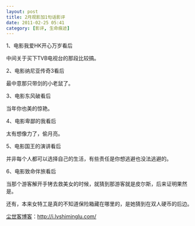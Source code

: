 ```yaml
---
layout: post
title: 2月观影加1句话影评
date: 2011-02-25 05:41
category: [影评, 生命痕迹]
---
```

1、电影我爱HK开心万岁看后

中间关于买下TVB电视台的那段比较搞。

2、电影纳尼亚传奇3看后

最中意那只带剑的小老鼠了。

3、电影东风破看后

当年你也美的惊艳。

4、电影卑鄙的我看后

太有想像力了，偷月亮。

5、电影国王的演讲看后

并非每个人都可以选择自己的生活，有些责任是你想逃避也没法逃避的。

6、电影致命伴旅看后

当那个游客解开手铐去救美女的时候，就猜到那游客就是皮尔斯，后来证明果然是。

还有，本来女特工是真的不知道保险箱藏在哪里的，是她猜到在双人硬币的后边。

<a href="http://i.lvshiminglu.com/">尘世客博客</a>：<a href="http://i.lvshiminglu.com/">http://i.lvshiminglu.com/</a>

